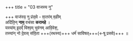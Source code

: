 +++
title = "03 वाजस्य नु"

+++
वाज॑स्य॒ नु प्र॑स॒वे - मा॒तर॑म् म॒हीम्  
अदि॑ति॒न् **नाम॒** वच॑सा **करामहे** ।   
यस्या॑म् इ॒दव्ँ विश्व॒म् भुव॑नम् आवि॒वेश॒,  
तस्या॑न् नो दे॒वस् स॑वि॒ता +++(रथस्य)+++ धर्म॑ साविषत्+++(←षू प्रसवे)+++  ॥